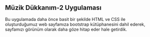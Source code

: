## Müzik Dükkanım-2 Uygulaması
Bu uygulamada daha önce basit bir şekilde HTML ve CSS ile oluşturduğumuz web sayfamıza bootstrap kütüphanesini dahil ederek, sayfamızı görünüm olarak daha göze hitap eder hale getirdik.